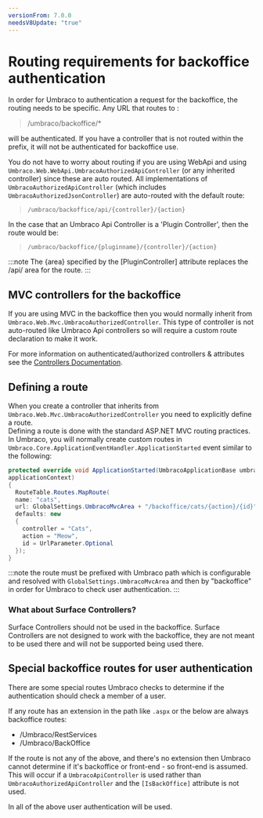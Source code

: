 ```yaml
---
versionFrom: 7.0.0
needsV8Update: "true"
---
```


# Routing requirements for backoffice authentication

In order for Umbraco to authentication a request for the backoffice, the routing needs to be specific. Any URL that routes to :

> /umbraco/backoffice/*

will be authenticated. If you have a controller that is not routed within the prefix, it will not be authenticated for backoffice use.

You do not have to worry about routing if you are using WebApi and using `Umbraco.Web.WebApi.UmbracoAuthorizedApiController` (or any inherited controller) since these are auto routed. All implementations of `UmbracoAuthorizedApiController` (which includes `UmbracoAuthorizedJsonController`) are auto-routed with the default route:

> `/umbraco/backoffice/api/{controller}/{action}`

In the case that an Umbraco Api Controller is a 'Plugin Controller', then the route would be:

> `/umbraco/backoffice/{pluginname}/{controller}/{action}`

:::note
The {area} specified by the [PluginController] attribute replaces the /api/ area for the route.
:::

## MVC controllers for the backoffice

If you are using MVC in the backoffice then you would normally inherit from `Umbraco.Web.Mvc.UmbracoAuthorizedController`. This type of controller is not auto-routed like Umbraco Api controllers so will require a custom route declaration to make it work.

For more information on authenticated/authorized controllers & attributes see the [Controllers Documentation](../../../Implementation/Controllers/index.md).

## Defining a route
When you create a controller that inherits from `Umbraco.Web.Mvc.UmbracoAuthorizedController` you need to explicitly define a route.  
Defining a route is done with the standard ASP.NET MVC routing practices. In Umbraco, you will normally create custom routes in `Umbraco.Core.ApplicationEventHandler.ApplicationStarted` event similar to the following:

```csharp
protected override void ApplicationStarted(UmbracoApplicationBase umbracoApplication, ApplicationContext    
applicationContext)
{
  RouteTable.Routes.MapRoute(
  name: "cats",
  url: GlobalSettings.UmbracoMvcArea + "/backoffice/cats/{action}/{id}",
  defaults: new
  {
    controller = "Cats",
    action = "Meow",
    id = UrlParameter.Optional
  });
}
```

:::note
the route must be prefixed with Umbraco path which is configurable and resolved with `GlobalSettings.UmbracoMvcArea` and then by "backoffice" in order for Umbraco to check user authentication.
:::

### What about Surface Controllers?
Surface Controllers should not be used in the backoffice.  Surface Controllers are not designed to work with the backoffice, they are not meant to be used there and will not be supported being used there.

## Special backoffice routes for user authentication
There are some special routes Umbraco checks to determine if the authentication should check a member of a user.

If any route has an extension in the path like `.aspx` or the below are always backoffice routes:

*  /Umbraco/RestServices
*  /Umbraco/BackOffice

If the route is not any of the above, and there's no extension then Umbraco cannot determine if it's backoffice or front-end - so front-end is assumed. This will occur if a `UmbracoApiController` is used rather than `UmbracoAuthorizedApiController` and the `[IsBackOffice]` attribute is not used.

In all of the above user authentication will be used.

